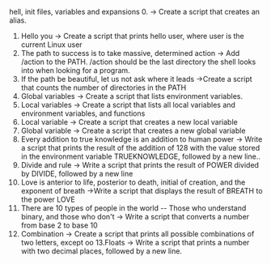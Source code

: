 hell, init files, variables and expansions
0. <o> -> Create a script that creates an alias.
1.  Hello you -> Create a script that prints hello user, where user is the current Linux user
2. The path to success is to take massive, determined action -> Add /action to the PATH. /action should be the last directory the shell looks into when looking for a program.
3. If the path be beautiful, let us not ask where it leads ->Create a script that counts the number of directories in the PATH
4. Global variables -> Create a script that lists environment variables.
5. Local variables -> Create a script that lists all local variables and environment variables, and functions
6.  Local variable -> Create a script that creates a new local variable
7. Global variable -> Create a script that creates a new global variable
8. Every addition to true knowledge is an addition to human power -> Write a script that prints the result of the addition of 128 with the value stored in the environment variable TRUEKNOWLEDGE, followed by a new line..
9. Divide and rule -> Write a script that prints the result of POWER divided by DIVIDE, followed by a new line
10.  Love is anterior to life, posterior to death, initial of creation, and the exponent of breath ->Write a script that displays the result of BREATH to the power LOVE
11. There are 10 types of people in the world -- Those who understand binary, and those who don't -> Write a script that converts a number from base 2 to base 10
12. Combination -> Create a script that prints all possible combinations of two letters, except oo
13.Floats -> Write a script that prints a number with two decimal places, followed by a new line.
